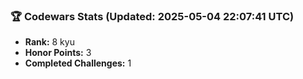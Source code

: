 ### 🏆 Codewars Stats (Updated: 2025-05-04 22:07:41 UTC)

- **Rank:** 8 kyu
- **Honor Points:** 3
- **Completed Challenges:** 1
